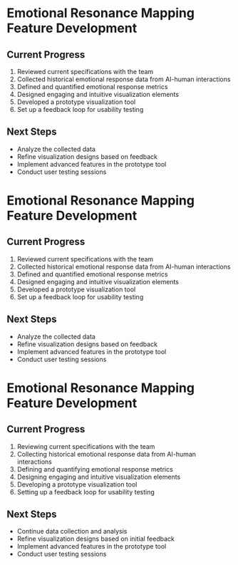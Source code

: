

# Emotional Resonance Mapping Feature Development

## Current Progress
1. Reviewed current specifications with the team
2. Collected historical emotional response data from AI-human interactions
3. Defined and quantified emotional response metrics
4. Designed engaging and intuitive visualization elements
5. Developed a prototype visualization tool
6. Set up a feedback loop for usability testing

## Next Steps
- Analyze the collected data
- Refine visualization designs based on feedback
- Implement advanced features in the prototype tool
- Conduct user testing sessions

# Emotional Resonance Mapping Feature Development

## Current Progress
1. Reviewed current specifications with the team
2. Collected historical emotional response data from AI-human interactions
3. Defined and quantified emotional response metrics
4. Designed engaging and intuitive visualization elements
5. Developed a prototype visualization tool
6. Set up a feedback loop for usability testing

## Next Steps
- Analyze the collected data
- Refine visualization designs based on feedback
- Implement advanced features in the prototype tool
- Conduct user testing sessions

# Emotional Resonance Mapping Feature Development

## Current Progress
1. Reviewing current specifications with the team
2. Collecting historical emotional response data from AI-human interactions
3. Defining and quantifying emotional response metrics
4. Designing engaging and intuitive visualization elements
5. Developing a prototype visualization tool
6. Setting up a feedback loop for usability testing

## Next Steps
- Continue data collection and analysis
- Refine visualization designs based on initial feedback
- Implement advanced features in the prototype tool
- Conduct user testing sessions
